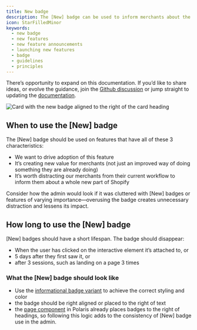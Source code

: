 ```yaml
---
title: New badge
description: The [New] badge can be used to inform merchants about the recent release of a feature that creates new value for merchants. It should be used sparingly and for a short time frame.
icon: StarFilledMinor
keywords:
  - new badge
  - new features
  - new feature announcements
  - launching new features
  - badge
  - guidelines
  - principles
---
```


There’s opportunity to expand on this documentation. If you’d like to share ideas, or evolve the guidance, join the [Github discussion](https://github.com/Shopify/polaris/discussions/6751) or jump straight to updating the [documentation](https://polaris.shopify.com/contributing/documentation).

![Card with the new badge aligned to the right of the card heading](/images/foundations/patterns/new-badge/new-badge@2x.png)

## When to use the [New] badge

The [New] badge should be used on features that have all of these 3 characteristics:

- We want to drive adoption of this feature
- It’s creating new value for merchants (not just an improved way of doing something they are already doing)
- It’s worth distracting our merchants from their current workflow to inform them about a whole new part of Shopify

Consider how the admin would look if it was cluttered with [New] badges or features of varying importance—overusing the badge creates unnecessary distraction and lessens its impact.

## How long to use the [New] badge

[New] badges should have a short lifespan. The badge should disappear:

- When the user has clicked on the interactive element it’s attached to, or
- 5 days after they first saw it, or
- after 3 sessions, such as landing on a page 3 times

### What the [New] badge should look like

- Use the [informational badge variant](https://polaris.shopify.com/components/badge) to achieve the correct styling and color
- the badge should be right aligned or placed to the right of text
- the [page component](https://polaris.shopify.com/components/page) in Polaris already places badges to the right of headings, so following this logic adds to the consistency of [New] badge use in the admin.
